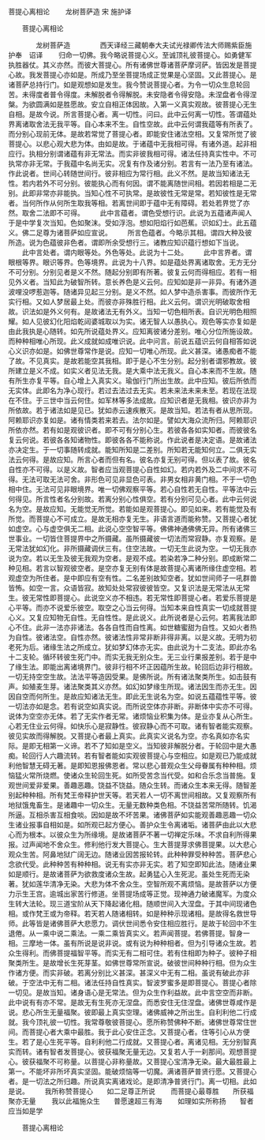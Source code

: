   菩提心离相论
　　龙树菩萨造  宋 施护译




　　菩提心离相论

　　　　龙树菩萨造
　　　　西天译经三藏朝奉大夫试光禄卿传法大师赐紫臣施护奉　诏译
　　归命一切佛。我今略说菩提心义。至诚顶礼彼菩提心。如勇健军执胜器仗。其义亦然。而彼大菩提心。所有诸佛世尊诸菩萨摩诃萨。皆因发是菩提心故。我发菩提心亦如是。所成乃至坐菩提场成正觉果是心坚固。又此菩提心。是诸菩萨总持行门。如是观想如是发生。我今赞说菩提心者。为令一切众生息轮回苦。未得度者普令得度。未解脱者令得解脱。未安隐者令得安隐。未涅盘者令得涅槃。为欲圆满如是胜愿故。安立自相正体因故。入第一义真实观故。彼菩提心无生自相。是故今说。所言菩提心者。离一切性。问曰。此中云何离一切性。答谓蕴处界离诸取舍法无我平等。自心本来不生。自性空故。此中云何谓我蕴等有所表了。而分别心现前无体。是故若常觉了菩提心者。即能安住诸法空相。又复常所觉了彼菩提心。以悲心观大悲为体。由如是故。于诸蕴中无我相可得。有诸外道。起非相应行。执相分别谓诸蕴有非无常法。而实非彼我相可得。诸法任持真实性中。不可执常亦非无常。于我蕴中名尚无实。况复有作及诸分别。若言有一法乃至有诸法。作此说者。世间心转随世间行。彼非相应为常行相。此义不然。是故当知诸法无性。若内若外不可分别。彼能执心而有何因。谓不能离随世间相。若因若相是二无别。此即非常亦非能执。当知心性不可执常。是故彼性无常是常。若知彼性是无常者。当何所作从何所生取我等相。若离世间即于蕴中无有障碍。若处若界觉了亦然。取舍二法即不可得。
　　此中言蕴者。谓色受想行识。此说为五蕴诸声闻人于是中学复次当知。色如聚沫。受如浮泡。想如阳焰行如芭蕉。识如幻士。此五蕴义。佛二足尊为诸菩萨如应宣说。
　　所言色蕴者。今略示其相。谓四大种及彼所造。说为色蕴彼非色者。谓即所余受想行三。诸教应知识蕴行想如下当说。
　　此中言处者。谓内眼等处。外色等处。此说为十二处。
　　此中言界者。谓眼根等界。眼识等界。色等境界。此说为十八界。如是蕴处界离诸取舍。无方无分不可分别。分别见者是义不然。随起分别即有所著。彼复云何而得相应。若有一相见外义者。当知此为破智所转。意长养色是义云何。应知如是非一非异。有诸外道波哩没啰惹迦等。随诸异见起三分别。是义不然。如人梦中造杀害事。而彼所作无实行相。又如人梦居最上处。而彼亦非殊胜行相。此义云何。谓识光明破取舍相故。识法如是外义何有。是故诸法无有外义。当知一切色相所表。自识光明色相照耀。如人见彼幻化阳焰乾闼婆城取以为实。诸无智人以愚执心。观色等实亦复如是由此我执是心随转。如先所说蕴处界义。应知离彼诸分差别。唯心分位所施设故。而种种相唯心所现。此义成就如成唯识说。此中问言。前说五蕴识云何自相答如说心义识亦如是。如佛世尊常作是说。应知一切唯心所现。此义甚深。诸愚痴者不能了故。不见真实。是故若能空其我相。即于是心不生分别。起分别者谓邪教故。彼所建立是义不成。如实义者见法无我。是大乘中法无我义。自心本来而不生故。随有所生亦复平等。自心增上入真实义。瑜伽行门所出生故。此中应知。彼后所依而无实体。此即名为净心现行。若过去法过去无实。若未来法未来未至。若现在法现在不住。于三世中当云何住。如军林等多法成故。应知识者是无我相。彼识亦非为所依故。若于诸法如是见已。犹如赤云速疾散灭。是故当知。若法有者从思所现。阿赖耶识亦复如是。诸有情类若来若去。法尔如是。譬如大海众流所归。阿赖耶识所依亦然。若有如是观彼识者。即不可有分别心生。若彼各各如实知者。而彼彼名复云何说。若彼各各知诸物性。即彼各各不能称说。作此说者是决定语。是故诸法亦决定生。于一切事随转成就。能知所知是二差别。所知若无能知何立。二俱无实法云何得。是故应知。所言心者而但有名。彼名亦复无别可得。但以表了故。彼名自性亦不可得。以是义故。智者应当观菩提心自性如幻。若内若外及二中间求不可得。无法可取无法可舍。非形色可见非显色可表。非男女相非黄门相。不于一切色相中住。无法可见非眼境界。唯一切佛观察平等。若心自性若无自性。平等法中云何得见。所言性者名分别故。若离分别心性俱空。若有分别可见心者。此中云何说名为空。是故应知。无能觉无所觉。若能如是观菩提心。即见如来。若有能觉及有所觉。而菩提心不可成立。是故无相亦复无生。非语言道而能称赞。又菩提心者犹如虚空。心与虚空俱无二相。此说心空空智平等。佛佛神通佛佛无异。所有诸佛三世事业。一切皆住菩提界中之所摄藏。虽所摄藏彼一切法而常寂静。亦复观察。是无常法犹如幻化。非所摄藏调伏三有。住空法故。一切无生此说为空。一切无我亦说为空。若以无生及彼无我观为空者。是观不成。若染若净二种分别。即成断常二种见相。若言以智观彼空者。是空亦复无别有体是故菩提心离诸所缘住虚空相。若观虚空为所住者。是中即应有空有性。二名差别故知空者。犹如世间师子一吼群兽皆怖。如空一言。众语皆寂。故知处处常寂彼彼皆空。又复识法是无常法从无常生。彼无常性即菩提心。此说空义亦不相违。若无常性即菩提心者。若爱乐菩提是心平等。而亦不说爱乐彼空。取空之心当云何得。当知本来自性真实一切成就菩提心义。又复应知物无自性。无自性性。是此说义。此所说者是心云何。若离我法即心不住。此非一法亦非诸法。各各自性而自性离。如世糖蜜甜为自性。又如火者热为自性。彼诸法空。自性亦然。彼诸法性非常非断非得非离。以是义故。无明为初老死为后。诸缘生法之所成立。犹如梦幻体亦无实。由此说为十二支法。即此亦名十二支轮。循环转彼生死门中。而实无我无别众生。无三业行果报差别。若于是中了缘生法。即能出离诸境界门。彼非行相不坏正因蕴所生故。轮回后边非行相故。一切无持空空生故。法法平等造因受果。是佛所说。所有诸法聚类所生。如击鼓有声。如殖麦生芽。诸法聚类其义亦然。如幻如梦缘生所现。诸法因生而亦无生。因因自空而何所生。是故应知诸法无生。即此无生说名为空。如说五蕴蕴性平等。彼一切法亦如是念。若有说空如真实说。而所说空体亦非断。非断体中实亦不可得。说体为空空亦无体。若了无实作者无常。诸烦恼业积集为体。是业亦复从心所生。心若无住业云何得。如快乐心是寂静性。彼寂静心而不可取。诸有智者能实观察。彼见实故而得解脱。又菩提心者最上真实。此真实义说名为空。亦名真如亦名实际。是即无相第一义谛。若不了知如是空义。当知彼非解脱分者。于轮回中是大愚痴。轮回行人六趣流转。若有智者能如实观彼菩提心与空相应。如是观已乃能成就利他智慧无碍无著。是即知恩报佛恩者。常以悲心普观众生父母眷属有种种相。烦恼猛火常所烧燃。使诸众生轮回生死。如所受苦念当代受。如和合乐念当普施。复观世间爱非爱果。善趣恶趣。饶益不饶益。随众生转。而诸众生本来无得。随智差别起种种相。所有梵王帝释护世天等。若天若人一切不离世间相故。又复观察所有地狱饿鬼畜生。是诸趣中一切众生。无量无数种类色相。不饶益苦常所随转。饥渴所逼。互相杀害互相食啖。因如是故不坏苦果。诸佛菩萨如实能观善趣恶趣一切众生诸业报事自相如是。如所观已起方便心。善护众生令离诸垢。诸菩萨由此以大悲心而为根本。以彼众生为所缘境。是故诸菩萨不著一切禅定乐味。不求自利所得果报。过声闻地不舍众生。修利他行发大菩提心。生大菩提芽求佛菩提果。以大悲心观众生苦。阿鼻地狱广阔无边。随诸业因苦报轮转。此种种罪受种种苦。菩萨悲心念欲代受。此种种苦有种种相。说无有实亦非无实。若了知空即知此法。随诸业果如是顺行。是故诸菩萨为欲救度诸众生故。起勇猛心入生死泥。虽处生死而无染著。犹如莲华清净无染。大悲为体不舍众生。空智所观不离烦恼。是故菩萨以方便力示生王宫。逾城出家苦行修道。坐菩提场成等正觉。现神通力破诸魔军。为度众生转大法轮。现三道宝阶从天下降起诸化相。随顺世间入大涅盘。于其中间现诸色相。或作梵王或为帝释。若天若人随诸相转。如是种种示现诸相。是故得名救世导师。此等皆是诸佛菩萨大悲愿力。调伏世间悉令安住相应胜行。是故于轮回中不生退倦。从一乘中说二乘法。一乘二乘皆真实义。若声闻菩提。若佛菩提。智身一相。三摩地一体。虽有所说是说非说。或有说为种种相者。但为引导诸众生故。若众生得利。而佛菩提福智平等。而实无有二相可住。若有住相即为种子。彼种子相聚类所生。是故增长生死芽茎。如佛世尊常所宣说。破彼世间种种行相。但为众生作诸方便。而实非破。若离分别比义甚深。甚深义中无有二相。虽说有破此亦非破。于空法中无有二相。诸法任持自性真实。智波罗蜜多是即菩提心。菩提心者除一切见。是故当知。诸身语心是无常法。但为众生作利益故。此中言空空而非断。此中说有有亦不常。是故无有生死亦无涅盘。而悉安住无住涅盘。诸佛世尊咸作是说。悲心所生无量福聚。彼即最上真实空理。诸佛威神之所出生。自利利他二行成就。我今顶礼彼一切性。我常尊敬彼菩提心。愿所称赞佛种不断。诸佛世尊常住世间。而菩提心者大乘中最胜。我于此心安住正念。又菩提心者。住等引心从方便生。若了是心生死平等。自利利他二行成就。又菩提心者。离诸见相。无分别智真实而转。诸有智者发菩提心。彼获福聚无量无边。又复若人于一刹那间。观想菩提心。彼获福聚不可称量。以菩提心非称量故。又菩提心宝清净无染。最大最胜最上第一。不能坏非所坏真实坚固。能破烦恼等一切魔。满诸菩萨普贤行愿。又菩提心者。是一切法之所归趣。所说真实离诸戏论。是即清净普贤行门。离一切相。此如是说。
　　我所称赞菩提心　　如二足尊正所说
　　而菩提心最尊胜　　所获福聚亦无量
　　我以此福施众生　　普愿速超三有海
　　如理如实所称扬　　智者应当如是学


　　菩提心离相论


